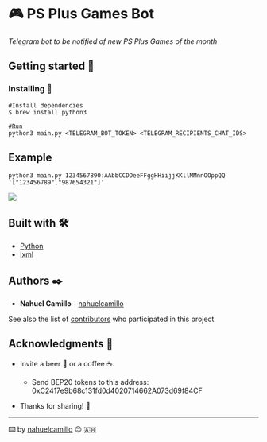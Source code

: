 # 🎮 PS Plus Games Bot

_Telegram bot to be notified of new PS Plus Games of the month_

## Getting started 🚀

### Installing 🔧

```
#Install dependencies
$ brew install python3

#Run
python3 main.py <TELEGRAM_BOT_TOKEN> <TELEGRAM_RECIPIENTS_CHAT_IDS>

```

## Example

```
python3 main.py 1234567890:AAbbCCDDeeFFggHHiijjKKllMMnnOOppQQ '["123456789","987654321"]'
```

![](https://i.ibb.co/Lvgq52r/Captura-de-Pantalla-2021-03-09-a-la-s-8-09-41-p-m.png)

## Built with 🛠️

* [Python](https://www.python.org/)
* [lxml](https://lxml.de/index.html)

## Authors ✒️

* **Nahuel Camillo** - [nahuelcamillo](https://github.com/nahuelcamillo)

See also the list of [contributors](https://github.com/) who participated in this project

## Acknowledgments 🎁

* Invite a beer 🍻 or a coffee ☕️. 
    * Send BEP20 tokens to this address: 0xC2417e9b68c131fd0d4020714662A073d69f84CF
    
* Thanks for sharing! 📢

---
⌨️ by [nahuelcamillo](https://github.com/nahuelcamillo) 😊 🇦🇷